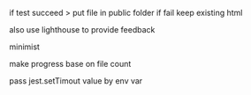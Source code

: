 if test succeed > put file in public folder
if fail keep existing html

also use lighthouse to provide feedback

minimist

make progress base on file count

pass jest.setTimout value by env var